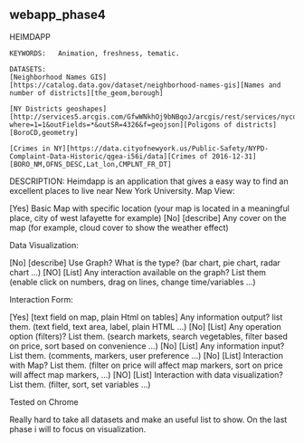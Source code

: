 ## webapp_phase4

 HEIMDAPP
 
    KEYWORDS:   Animation, freshness, tematic.
    
    DATASETS:
    [Neighborhood Names GIS][https://catalog.data.gov/dataset/neighborhood-names-gis][Names and number of districts][the_geom,borough]

    [NY Districts geoshapes][http://services5.arcgis.com/GfwWNkhOj9bNBqoJ/arcgis/rest/services/nycd/FeatureServer/0/query?where=1=1&outFields=*&outSR=4326&f=geojson][Poligons of districts][BoroCD,geometry]

    [Crimes in NY][https://data.cityofnewyork.us/Public-Safety/NYPD-Complaint-Data-Historic/qgea-i56i/data][Crimes of 2016-12-31][BORO_NM,OFNS_DESC,Lat_lon,CMPLNT_FR_DT]

DESCRIPTION:    Heimdapp is an application that gives a easy way to find an excellent places to live near New York University.
Map View:

[Yes] Basic Map with specific location (your map is located in a meaningful place, city of west lafayette for example)
[No] [describe] Any cover on the map (for example, cloud cover to show the weather effect)

Data Visualization:

[No] [describe] Use Graph? What is the type? (bar chart, pie chart, radar chart ...)
[NO] [List] Any interaction available on the graph? List them (enable click on numbers, drag on lines, change time/variables ...)

Interaction Form:

[Yes] [text field on map, plain Html on tables] Any information output? list them. (text field, text area, label, plain HTML ...)
[No] [List] Any operation option (filters)? List them. (search markets, search vegetables, filter based on price, sort based on convenience ...)
[No] [List] Any information input? List them. (comments, markers, user preference ...)
[No] [List] Interaction with Map? List them. (filter on price will affect map markers, sort on price will affect map markers, ...)
[NO] [List] Interaction with data visualization? List them. (filter, sort, set variables ...)

Tested on Chrome

Really hard to take all datasets and make an useful list to show. On the last phase i will to focus on visualization.